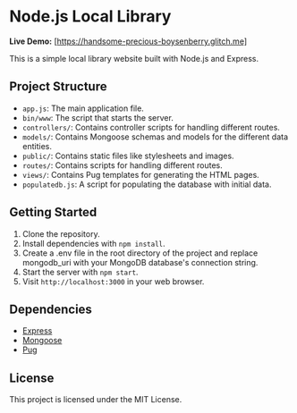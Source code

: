 # Node.js Local Library

**Live Demo:** [https://handsome-precious-boysenberry.glitch.me]

This is a simple local library website built with Node.js and Express.

## Project Structure

- `app.js`: The main application file.
- `bin/www`: The script that starts the server.
- `controllers/`: Contains controller scripts for handling different routes.
- `models/`: Contains Mongoose schemas and models for the different data entities.
- `public/`: Contains static files like stylesheets and images.
- `routes/`: Contains scripts for handling different routes.
- `views/`: Contains Pug templates for generating the HTML pages.
- `populatedb.js`: A script for populating the database with initial data.

## Getting Started

1. Clone the repository.
2. Install dependencies with `npm install`.
3. Create a .env file in the root directory of the project and replace mongodb_uri with your MongoDB database's connection string.
4. Start the server with `npm start`.
5. Visit `http://localhost:3000` in your web browser.

## Dependencies

- [Express](https://expressjs.com/)
- [Mongoose](https://mongoosejs.com/)
- [Pug](https://pugjs.org/)

## License

This project is licensed under the MIT License.